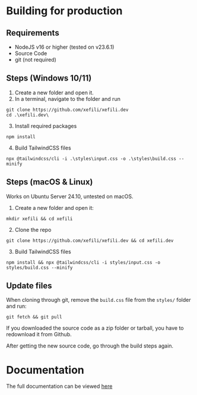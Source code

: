 # Building for production

## Requirements

- NodeJS v16 or higher (tested on v23.6.1)
- Source Code
- git (not required)

## Steps (Windows 10/11)

1. Create a new folder and open it.
2. In a terminal, navigate to the folder and run 
```shell
git clone https://github.com/xefili/xefili.dev
cd .\xefili.dev\
```
3. Install required packages
```shell
npm install
```
4. Build TailwindCSS files
```shell
npx @tailwindcss/cli -i .\styles\input.css -o .\styles\build.css --minify
```

## Steps (macOS & Linux)

Works on Ubuntu Server 24.10, untested on macOS.

1. Create a new folder and open it:
```shell
mkdir xefili && cd xefili
```
2. Clone the repo
```shell
git clone https://github.com/xefili/xefili.dev && cd xefili.dev
```
3. Build TailwindCSS files
```shell
npm install && npx @tailwindcss/cli -i styles/input.css -o styles/build.css --minify
```

## Update files

When cloning through git, remove the `build.css` file from the `styles/` folder and run:
```shell
git fetch && git pull
```

If you downloaded the source code as a zip folder or tarball, you have to redownload it from Github.

After getting the new source code, go through the build steps again.

# Documentation

The full documentation can be viewed [here](https://beta.xefili.dev/)
